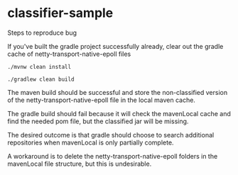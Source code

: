 # classifier-sample

Steps to reproduce bug

If you've built the gradle project successfully already, clear out the gradle cache of netty-transport-native-epoll files

`./mvnw clean install`

`./gradlew clean build`

The maven build should be successful and store the non-classified version of the netty-transport-native-epoll file in the local maven cache.

The gradle build should fail because it will check the mavenLocal cache and find the needed pom file, but the classified jar will be missing.

The desired outcome is that gradle should choose to search additional repositories when mavenLocal is only partially complete.

A workaround is to delete the netty-transport-native-epoll folders in the mavenLocal file structure, but this is undesirable.
